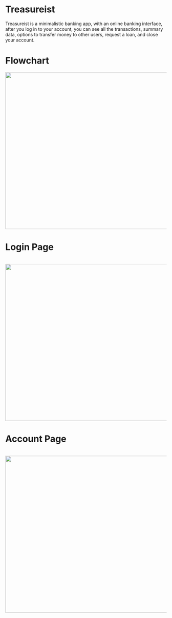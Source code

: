 # <h1>Treasureist</h1>

  Treasureist is a minimalistic banking app, with an online banking interface, after you log in to your account, you can see all the transactions, summary data, options to       transfer money to other users, request a loan, and close your account.

  <h1>Flowchart</h1>
  <img src="https://user-images.githubusercontent.com/67641687/130906186-ed521354-bd97-46b0-a541-dc6a2a722d52.png" width="1000" height="490">
  <br>
  <h1>Login Page</h1>
  <br>
  <img src="https://user-images.githubusercontent.com/67641687/130907231-5ff2312a-9af3-49f6-a45f-26d99fac0d90.PNG" width="1000" height="490">
  <br>

  <h1>Account Page</h1>
  <br>
  <img src="https://user-images.githubusercontent.com/67641687/130907258-01829052-87a6-4652-923e-13f03539e169.PNG" width="1000" height="490">

